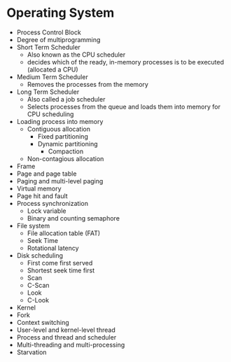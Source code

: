 # Operating System

* Process Control Block
* Degree of multiprogramming
* Short Term Scheduler
  * Also known as the CPU scheduler
  * decides which of the ready, in-memory processes is to be executed (allocated a CPU)
* Medium Term Scheduler
  * Removes the processes from the memory
* Long Term Scheduler
  * Also called a job scheduler
  * Selects processes from the queue and loads them into memory for CPU scheduling
* Loading process into memory
  * Contiguous allocation
    * Fixed partitioning
    * Dynamic partitioning
      * Compaction
  * Non-contagious allocation
* Frame
* Page and page table
* Paging and multi-level paging
* Virtual memory
* Page hit and fault
* Process synchronization
  * Lock variable
  * Binary and counting semaphore
* File system
  * File allocation table (FAT)
  * Seek Time
  * Rotational latency
* Disk scheduling
  * First come first served
  * Shortest seek time first
  * Scan
  * C-Scan
  * Look
  * C-Look
* Kernel
* Fork
* Context switching
* User-level and kernel-level thread
* Process and thread and scheduler
* Multi-threading and multi-processing
* Starvation
